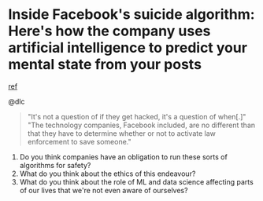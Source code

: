 # Inside Facebook's suicide algorithm: Here's how the company uses artificial intelligence to predict your mental state from your posts
[ref](https://www.businessinsider.com/facebook-is-using-ai-to-try-to-predict-if-youre-suicidal-2018-12)

@dlc

> "It's not a question of if they get hacked, it's a question of when[.]"
> "The technology companies, Facebook included, are no different than that they have to determine whether or not to activate law enforcement to save someone."

1. Do you think companies have an obligation to run these sorts of algorithms for safety?
2. What do you think about the ethics of this endeavour?
3. What do you think about the role of ML and data science affecting parts of our lives that we're not even aware of ourselves?